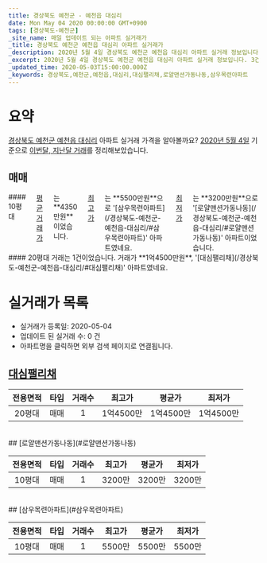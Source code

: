```yaml
---
title: 경상북도 예천군 - 예천읍 대심리
date: Mon May 04 2020 00:00:00 GMT+0900
tags: [경상북도-예천군]
_site_name: 매일 업데이트 되는 아파트 실거래가
_title: 경상북도 예천군 예천읍 대심리 아파트 실거래가
_description: 2020년 5월 4일 경상북도 예천군 예천읍 대심리 아파트 실거래 정보입니다. 3건 아파트 정보가 있습니다.
_excerpt: 2020년 5월 4일 경상북도 예천군 예천읍 대심리 아파트 실거래 정보입니다. 3건 아파트 정보가 있습니다.
_updated_time: 2020-05-03T15:00:00.000Z
_keywords: 경상북도,예천군,예천읍,대심리,대심팰리채,로얄맨션가동나동,삼우목련아파트
---
```





# 요약
<ins>경상북도 예천군 예천읍 대심리</ins> 아파트 실거래 가격을 알아볼까요? <ins>2020년 5월 4일</ins> 기준으로 <ins>이번달, 지난달 거래</ins>를 정리해보았습니다.

## 매매
<div class="container">
<div class="six columns" markdown="1">
#### 10평대
<ins>평균 거래가</ins>는 **4350만원**이었습니다. <ins>최고가</ins>는 **5500만원**으로 '[삼우목련아파트](/경상북도-예천군-예천읍-대심리/#삼우목련아파트)' 아파트였네요. <ins>최저가</ins>는 **3200만원**으로 '[로얄맨션가동나동](/경상북도-예천군-예천읍-대심리/#로얄맨션가동나동)' 아파트이었습니다.
</div>
<div class="six columns" markdown="1">
#### 20평대
거래는 1건이었습니다. 거래가 **1억4500만원**, '[대심팰리채](/경상북도-예천군-예천읍-대심리/#대심팰리채)' 아파트였네요.
</div>
</div>



# 실거래가 목록
- 실거래가 등록일: 2020-05-04
- 업데이트 된 실거래 수: 0 건
- 아파트명을 클릭하면 외부 검색 페이지로 연결됩니다.

## [대심팰리채](#대심팰리채)

|전용면적|타입|거래수|최고가|평균가|최저가|
|:---:|:---:|:---:|:---:|:---:|:---:|
|20평대|<span class="deal-type-1">매매</span>|1|1억4500만|1억4500만|1억4500만|

<br/>
## [로얄맨션가동나동](#로얄맨션가동나동)

|전용면적|타입|거래수|최고가|평균가|최저가|
|:---:|:---:|:---:|:---:|:---:|:---:|
|10평대|<span class="deal-type-1">매매</span>|1|3200만|3200만|3200만|

<br/>
## [삼우목련아파트](#삼우목련아파트)

|전용면적|타입|거래수|최고가|평균가|최저가|
|:---:|:---:|:---:|:---:|:---:|:---:|
|10평대|<span class="deal-type-1">매매</span>|1|5500만|5500만|5500만|

<br/>



